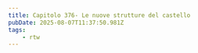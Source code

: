 ```yaml
---
title: Capitolo 376- Le nuove strutture del castello
pubDate: 2025-08-07T11:37:50.981Z
tags:
    - rtw
---
```












